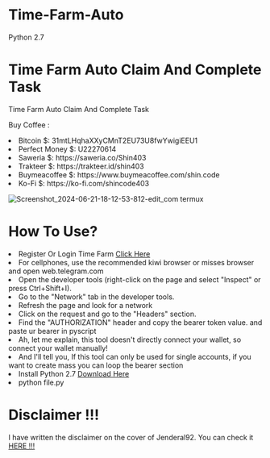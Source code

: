 # Time-Farm-Auto

Python 2.7

# Time Farm Auto Claim And Complete Task

<p>Time Farm Auto Claim And Complete Task</p>


Buy Coffee :
<li>Bitcoin $: 31mtLHqhaXXyCMnT2EU73U8fwYwigiEEU1</li>
<li>Perfect Money $: U22270614</li>
<li>Saweria $: https://saweria.co/Shin403</li>
<li>Trakteer $: https://trakteer.id/shin403</li>
<li>Buymeacoffee $: https://www.buymeacoffee.com/shin.code</li>
<li>Ko-Fi $: https://ko-fi.com/shincode403</li>

![Screenshot_2024-06-21-18-12-53-812-edit_com termux](https://github.com/Jenderal92/Time-Farm-Auto/assets/59664965/54ade355-0f26-4d7f-8eaf-67a534ddeacc)


# How To Use?

<li> Register Or Login Time Farm <a href="https://t.me/TimeFarmCryptoBot?start=BLzaB47kJ5zVm5QH">Click Here</a></li>

<li> For cellphones, use the recommended kiwi browser or misses browser and open web.telegram.com</li>
<li> Open the developer tools (right-click on the page and select "Inspect" or press Ctrl+Shift+I).</li>
<li> Go to the "Network" tab in the developer tools.</li>
<li> Refresh the page and look for a network</li>
<li> Click on the request and go to the "Headers" section.</li>
<li> Find the "AUTHORIZATION" header and copy the bearer token value. and paste ur bearer in pyscript</li>

<li> Ah, let me explain, this tool doesn't directly connect your wallet, so connect your wallet manually!</li>
<li> And I'll tell you, If this tool can only be used for single accounts, if you want to create mass you can loop the bearer section</li>

<li>Install Python 2.7 <a href="https://www.python.org/ftp/python/2.7.17/python-2.7.17.amd64.msi"> Download Here</a></li>
<li>python file.py</li>

# Disclaimer !!!

<p>I have written the disclaimer on the cover of Jenderal92. You can check it <a href="https://github.com/Jenderal92">HERE !!!</a></p>


